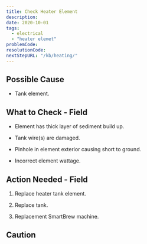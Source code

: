 ```yaml
---
title: Check Heater Element
description:
date: 2020-10-01
tags:
  - electrical
  - "heater elemet"
problemCode: 
resolutionCode: 
nextStepURL: "/kb/heating/"
---
```

## Possible Cause

- Tank element.

## What to Check - Field

- Element has thick layer of sediment build up.

- Tank wire(s) are damaged.

- Pinhole in element exterior causing short to ground.

- Incorrect element wattage.

## Action Needed - Field

1) Replace heater tank element.

2) Replace tank.

3) Replacement SmartBrew machine.

## Caution
